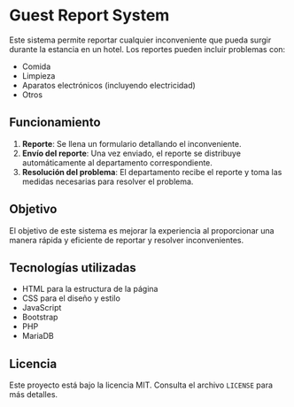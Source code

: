 # Guest Report System

Este sistema permite reportar cualquier inconveniente que pueda surgir durante la estancia en un hotel. Los reportes pueden incluir problemas con:

- Comida
- Limpieza
- Aparatos electrónicos (incluyendo electricidad)
- Otros

## Funcionamiento

1. **Reporte**: Se llena un formulario detallando el inconveniente.
2. **Envío del reporte**: Una vez enviado, el reporte se distribuye automáticamente al departamento correspondiente.
3. **Resolución del problema**: El departamento recibe el reporte y toma las medidas necesarias para resolver el problema.

## Objetivo

El objetivo de este sistema es mejorar la experiencia al proporcionar una manera rápida y eficiente de reportar y resolver inconvenientes.

## Tecnologías utilizadas

- HTML para la estructura de la página
- CSS para el diseño y estilo
- JavaScript 
- Bootstrap 
- PHP
- MariaDB

## Licencia

Este proyecto está bajo la licencia MIT. Consulta el archivo `LICENSE` para más detalles.
